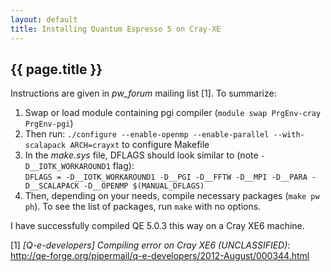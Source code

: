 ```yaml
---
layout: default
title: Installing Quantum Espresso 5 on Cray-XE
---
```


## {{ page.title }}

Instructions are given in *pw_forum* mailing list \[1\]. To summarize:

1. Swap or load module containing pgi compiler (```module swap PrgEnv-cray PrgEnv-pgi```)
1. Then run: ```./configure --enable-openmp --enable-parallel --with-scalapack ARCH=crayxt``` to configure Makefile
1. In the *make.sys* file, DFLAGS should look similar to (note ```-D__IOTK_WORKAROUND1``` flag):  
```DFLAGS = -D__IOTK_WORKAROUND1 -D__PGI -D__FFTW -D__MPI -D__PARA -D__SCALAPACK -D__OPENMP $(MANUAL_DFLAGS)```
1. Then, depending on your needs, compile necessary packages (```make pw ph```). To see the list of packages, run ```make``` with no options.

I have successfully compiled QE 5.0.3 this way on a Cray XE6 machine.

\[1\] *\[Q-e-developers\] Compiling error on Cray XE6 (UNCLASSIFIED)*: http://qe-forge.org/pipermail/q-e-developers/2012-August/000344.html